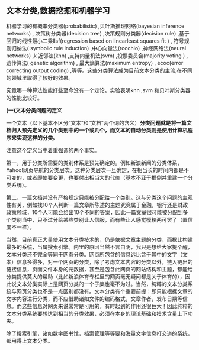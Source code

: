 ## 文本分类,数据挖掘和机器学习

机器学习的有概率分类器(probabilistic) ,贝叶斯推理网络(bayesian inference networks) , 决策树分类器(decision tree) ,决策规则分类器(decision rule) ,基于回归的线性最小二乘llsf(regression based on linearleast squares fit ) , 符号规则归纳法( symbolic rule induction) ,中心向量法(rocchio) ,神经网络法(neural networks) ,k 近邻法(knn) ,支持向量机法(svm) ,投票委员会(majority voting ) , 遗传算法( genetic algorithm) , 最大熵算法(maximum entropy) , ecoc(error correcting output coding) ,等等。这些分类算法成为目前文本分类的主流,在不同的领域里取得了较好的效果。

究竟哪一种算法性能好些至今没有一个定论。实验表明knn ,svm 和贝叶斯分类器的性能比较好。

**(一)文本分类问题的定义**

一个文本（以下基本不区分“文本”和“文档”两个词的含义）**分类问题就是将一篇文档归入预先定义的几个类别中的一个或几个，而文本的自动分类则是使用计算机程序来实现这样的分类。**

注意这个定义当中着重强调的两个事实。

第一，用于分类所需要的类别体系是预先确定的。例如新浪新闻的分类体系，Yahoo!网页导航的分类层次。这种分类层次一旦确定，在相当长的时间内都是不可变的，或者即使要变更，也要付出相当大的代价（基本不亚于推倒并重建一个分类系统）。

第二，一篇文档并没有严格规定只能被分配给一个类别。这与分类这个问题的主观性有关，例如找10个人判断一篇文章所陈述的主题究竟属于金融，银行还是财政政策领域，10个人可能会给出10个不同的答案，因此一篇文章很可能被分配到多个类别当中，只不过分给某些类别让人信服，而有些让人感觉模棱两可罢了（置信度不一样）。

当然，目前真正大量使用文本分类技术的，仍是依据文章主题的分类，而据此构建最多的系统，当属搜索引擎。内里的原因当然不言自明，我只是想给大家提个醒，文本分类还不完全等同于网页分类。网页所包含的信息远比含于其中的文字（文本）信息多得多，对一个网页的分类，除了考虑文本内容的分类以外，链入链出的链接信息，页面文件本身的元数据，甚至是包含此网页的网站结构和主题，都能给分类提供莫大的帮助（比如新浪体育专栏里的网页毫无疑问都是关于体育的），因此说文本分类实际上是网页分类的一个子集也毫不为过。当然，纯粹的文本分类系统与网页分类也不是一点区别都没有。文本分类有个重要前提：即只能根据文章的文字内容进行分类，而不应借助诸如文件的编码格式，文章作者，发布日期等信息。而这些信息对网页来说常常是可用的，有时起到的作用还很巨大！因此纯粹的文本分类系统要想达到相当的分类效果，必须在本身的理论基础和技术含量上下功夫。

除了搜索引擎，诸如数字图书馆，档案管理等等要和海量文字信息打交道的系统，都用得上文本分类。
